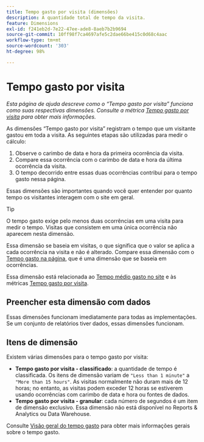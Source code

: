 ```yaml
---
title: Tempo gasto por visita (dimensões)
description: A quantidade total de tempo da visita.
feature: Dimensions
exl-id: f241eb2d-7e22-47ee-ade8-8aeb7b2b9694
source-git-commit: 10ff98f7ca4697afe5c2dae66be415c0d68c4aac
workflow-type: tm+mt
source-wordcount: '303'
ht-degree: 98%

---
```


# Tempo gasto por visita

*Esta página de ajuda descreve como o “Tempo gasto por visita” funciona como suas respectivas dimensões. Consulte a métrica [Tempo gasto por visita](../metrics/time-spent-per-visit.md) para obter mais informações.*

As dimensões “Tempo gasto por visita” registram o tempo que um visitante gastou em toda a visita. As seguintes etapas são utilizadas para medir o cálculo:

1. Observe o carimbo de data e hora da primeira ocorrência da visita.
2. Compare essa ocorrência com o carimbo de data e hora da última ocorrência da visita.
3. O tempo decorrido entre essas duas ocorrências contribui para o tempo gasto nessa página.

Essas dimensões são importantes quando você quer entender por quanto tempo os visitantes interagem com o site em geral.

>[!TIP]
>
>O tempo gasto exige pelo menos duas ocorrências em uma visita para medir o tempo. Visitas que consistem em uma única ocorrência não aparecem nesta dimensão.

Essa dimensão se baseia em visitas, o que significa que o valor se aplica a cada ocorrência na visita e não é alterado. Compare essa dimensão com o [Tempo gasto na página](time-spent-on-page.md), que é uma dimensão que se baseia em ocorrências.

Essa dimensão está relacionada ao [Tempo médio gasto no site](../metrics/average-time-on-site.md) e às métricas [Tempo gasto por visita](../metrics/time-spent-per-visit.md).

## Preencher esta dimensão com dados

Essas dimensões funcionam imediatamente para todas as implementações. Se um conjunto de relatórios tiver dados, essas dimensões funcionam.

## Itens de dimensão

Existem várias dimensões para o tempo gasto por visita:

* **Tempo gasto por visita - classificado**: a quantidade de tempo é classificada. Os itens de dimensão variam de `"Less than 1 minute"` a `"More than 15 hours"`. As visitas normalmente não duram mais de 12 horas; no entanto, as visitas podem exceder 12 horas se estiverem usando ocorrências com carimbo de data e hora ou fontes de dados.
* **Tempo gasto por visita - granular**: cada número de segundos é um item de dimensão exclusivo. Essa dimensão não está disponível no Reports &amp; Analytics ou Data Warehouse.

Consulte [Visão geral do tempo gasto](../metrics/time-spent.md) para obter mais informações gerais sobre o tempo gasto.

